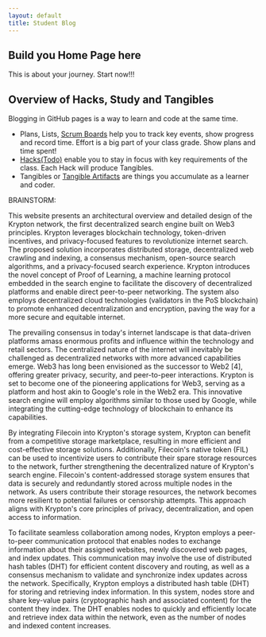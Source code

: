 ```yaml
---
layout: default
title: Student Blog
---
```



## Build you Home Page here 
This is about your journey. Start now!!!

## Overview of Hacks, Study and Tangibles
Blogging in GitHub pages is a way to learn and code at the same time. 

- Plans, Lists, [Scrum Boards](https://clickup.com/blog/scrum-board/) help you to track key events, show progress and record time.  Effort is a big part of your class grade.  Show plans and time spent!
- [Hacks(Todo)](https://levelup.gitconnected.com/six-ultimate-daily-hacks-for-every-programmer-60f5f10feae) enable you to stay in focus with key requirements of the class.  Each Hack will produce Tangibles.
- Tangibles or [Tangible Artifacts](https://en.wikipedia.org/wiki/Artifact_(software_development)) are things you accumulate as a learner and coder. 

BRAINSTORM:

This website presents an architectural overview and detailed design of the Krypton network, the first decentralized search engine built on Web3 principles. Krypton leverages blockchain technology, token-driven incentives, and privacy-focused features to revolutionize internet search. The proposed solution incorporates distributed storage, decentralized web crawling and indexing, a consensus mechanism, open-source search algorithms, and a privacy-focused search experience. Krypton introduces the novel concept of Proof of Learning, a machine learning protocol embedded in the search engine to facilitate the discovery of decentralized platforms and enable direct peer-to-peer networking. The system also employs decentralized cloud technologies (validators in the PoS blockchain) to promote enhanced decentralization and encryption, paving the way for a more secure and equitable internet.

The prevailing consensus in today's internet landscape is that data-driven platforms amass enormous profits and influence within the technology and retail sectors. The centralized nature of the internet will inevitably be challenged as decentralized networks with more advanced capabilities emerge. Web3 has long been envisioned as the successor to Web2 [4], offering greater privacy, security, and peer-to-peer interactions. Krypton is set to become one of the pioneering applications for Web3, serving as a platform and host akin to Google's role in the Web2 era. This innovative search engine will employ algorithms similar to those used by Google, while integrating the cutting-edge technology of blockchain to enhance its capabilities.

By integrating Filecoin into Krypton's storage system, Krypton can benefit from a competitive storage marketplace, resulting in more efficient and cost-effective storage solutions. Additionally, Filecoin's native token (FIL) can be used to incentivize users to contribute their spare storage resources to the network, further strengthening the decentralized nature of Krypton's search engine.
Filecoin's content-addressed storage system ensures that data is securely and redundantly stored across multiple nodes in the network. As users contribute their storage resources, the network becomes more resilient to potential failures or censorship attempts. This approach aligns with Krypton's core principles of privacy, decentralization, and open access to information.

To facilitate seamless collaboration among nodes, Krypton employs a peer-to-peer communication protocol that enables nodes to exchange information about their assigned websites, newly discovered web pages, and index updates. This communication may involve the use of distributed hash tables (DHT) for efficient content discovery and routing, as well as a consensus mechanism to validate and synchronize index updates across the network. Specifically, Krypton employs a distributed hash table (DHT) for storing and retrieving index information. In this system, nodes store and share key-value pairs (cryptographic hash and associated content) for the content they index. The DHT enables nodes to quickly and efficiently locate and retrieve index data within the network, even as the number of nodes and indexed content increases.




